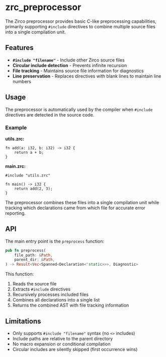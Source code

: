 # zrc_preprocessor

The Zirco preprocessor provides basic C-like preprocessing capabilities, primarily supporting `#include` directives to combine multiple source files into a single compilation unit.

## Features

- **`#include "filename"`** - Include other Zirco source files
- **Circular include detection** - Prevents infinite recursion
- **File tracking** - Maintains source file information for diagnostics
- **Line preservation** - Replaces directives with blank lines to maintain line numbers

## Usage

The preprocessor is automatically used by the compiler when `#include` directives are detected in the source code.

### Example

**utils.zrc:**
```zirco
fn add(a: i32, b: i32) -> i32 {
    return a + b;
}
```

**main.zrc:**
```zirco
#include "utils.zrc"

fn main() -> i32 {
    return add(2, 3);
}
```

The preprocessor combines these files into a single compilation unit while tracking which declarations came from which file for accurate error reporting.

## API

The main entry point is the `preprocess` function:

```rust
pub fn preprocess(
    file_path: &Path,
    parent_dir: &Path,
) -> Result<Vec<Spanned<Declaration<'static>>>, Diagnostic>
```

This function:
1. Reads the source file
2. Extracts `#include` directives
3. Recursively processes included files
4. Combines all declarations into a single list
5. Returns the combined AST with file tracking information

## Limitations

- Only supports `#include "filename"` syntax (no `<>` includes)
- Include paths are relative to the parent directory
- No macro expansion or conditional compilation
- Circular includes are silently skipped (first occurrence wins)
